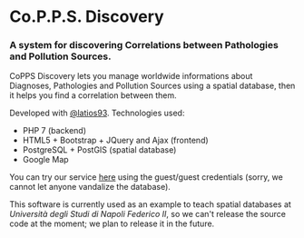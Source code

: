 # Co.P.P.S. Discovery
### A system for discovering Correlations between Pathologies and Pollution Sources.

CoPPS Discovery lets you manage worldwide informations about Diagnoses, Pathologies and Pollution Sources using a spatial database, then it helps you find a correlation between them.

Developed with [@latios93](https://github.com/latios93). Technologies used:
* PHP 7 (backend)
* HTML5 + Bootstrap + JQuery and Ajax (frontend)
* PostgreSQL + PostGIS (spatial database)
* Google Map

You can try our service [here](https://copps.informatica-unina.com/) using the guest/guest credentials (sorry, we cannot let anyone vandalize the database).

This software is currently used as an example to teach spatial databases at *Università degli Studi di Napoli Federico II*, so we can't release the source code at the moment; we plan to release it in the future.
